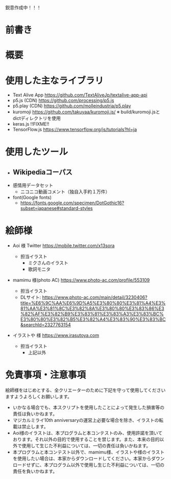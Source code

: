 鋭意作成中！！！
# 前書き
# 概要
# 使用した主なライブラリ

- Text Alive App
  https://github.com/TextAliveJp/textalive-app-api
- p5.js (CDN)
  https://github.com/processing/p5.js
- p5.play (CDN)
  https://github.com/molleindustria/p5.play
- kuromoji
  https://github.com/takuyaa/kuromoji.js/
  ※ build/kuromoji.jsとdictディレクトリを使用
- keras.js
  !!FIXME!!
- TensorFlow.js
  https://www.tensorflow.org/js/tutorials?hl=ja

# 使用したツール
- Wikipediaコーパス
  -
- 感情用データセット
  - ニコニコ動画コメント（独自入手約１万件）
- font(Google fonts)
  - https://fonts.google.com/specimen/DotGothic16?subset=japanese#standard-styles 

# 絵師様
- Aoi 様
  Twitter https://mobile.twitter.com/x13sora
  - 担当イラスト
    - ミクさんのイラスト
    - 歌詞モニタ

- mamimu 様(photo AC)
  https://www.photo-ac.com/profile/553109  
  - 担当イラスト
  - DLサイト: https://www.photo-ac.com/main/detail/3230406?title=%E6%9C%AA%E6%9D%A5%E3%80%80%E3%81%A4%E3%81%AA%E3%81%8C%E3%82%8A%E3%80%80%E3%83%86%E3%82%AF%E3%82%B9%E3%83%81%E3%83%A3%E3%83%BC%E3%80%80%E3%82%B5%E3%82%A4%E3%83%90%E3%83%BC&searchId=2327763154

- イラストや 様
  https://www.irasutoya.com
  - 担当イラスト
    - 上記以外

# 免責事項・注意事項
絵師様をはじめとする、全クリエーターのために下記を守って使用してくださいますようよろしくお願いします。
- いかなる場合でも、本スクリプトを使用したことによって発生した損害等の責任は負いかねます。
- マジカルミライ10th anniversaryの運営上必要な場合を除き、イラストの転載は禁止します。
- Aoi様のイラストは、本プログラムと本コンテストのみ、使用許諾を頂いております。それ以外の目的で使用することを禁じます。また、本来の目的以外で使用して生じた不利益については、一切の責任は負いかねます。
- 本プログラムと本コンテスト以外で、mamimu様、イラストや様のイラストを使用したい場合は、本家からダウンロードしてください。本家からダウンロードせずに、本プログラム以外で使用し生じた不利益については、一切の責任を負いかねます。
